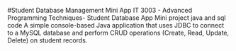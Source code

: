 #Student Database Management Mini App
IT 3003 - Advanced Programming Techniques- Student Database App Mini project java and sql code 
A simple console-based Java application that uses JDBC to connect to a MySQL database and perform CRUD operations (Create, Read, Update, Delete) on student records.
